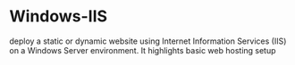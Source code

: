 # Windows-IIS
deploy a static or dynamic website using Internet Information Services (IIS) on a Windows Server environment. It highlights basic web hosting setup
